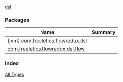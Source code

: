 [dsl](./index.md)

### Packages

| Name | Summary |
|---|---|
| (jvm) [com.freeletics.flowredux.dsl](com.freeletics.flowredux.dsl/index.md) |  |
| [com.freeletics.flowredux.dsl.flow](com.freeletics.flowredux.dsl.flow.md) |  |

### Index

[All Types](alltypes/index.md)
